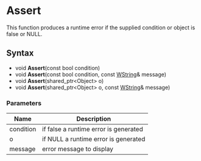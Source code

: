 # Assert #
This function produces a runtime error if the supplied condition or object is false or NULL.

## Syntax ##

- void **Assert**(const bool condition)
- void **Assert**(const bool condition, const [WString](WString.md)& message)
- void **Assert**(shared_ptr<Object\> o)
- void **Assert**(shared_ptr<Object\> o, const [WString](WString.md)& message) 


### Parameters ###

| Name | Description |
|---|---|
| condition | if false a runtime error is generated |
| o | if NULL a runtime error is generated |
| message | error message to display |
